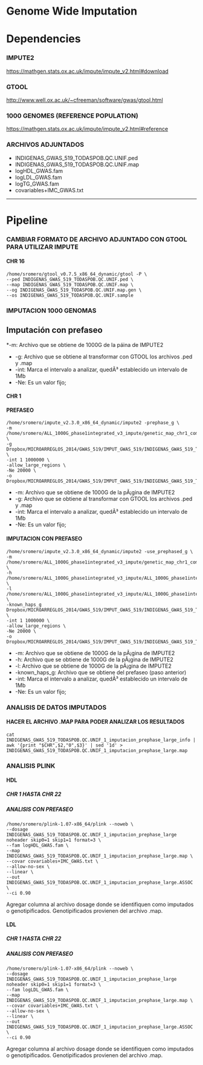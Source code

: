 Genome Wide Imputation
======================


# Dependencies

###  IMPUTE2
https://mathgen.stats.ox.ac.uk/impute/impute_v2.html#download

###  GTOOL

http://www.well.ox.ac.uk/~cfreeman/software/gwas/gtool.html

### 1000 GENOMES (REFERENCE POPULATION)

https://mathgen.stats.ox.ac.uk/impute/impute_v2.html#reference


### ARCHIVOS ADJUNTADOS

- INDIGENAS_GWAS_519_TODASPOB.QC.UNIF.ped
- INDIGENAS_GWAS_519_TODASPOB.QC.UNIF.map
- logHDL_GWAS.fam
- logLDL_GWAS.fam
- logTG_GWAS.fam
- covariables+IMC_GWAS.txt

---------------------------------


# Pipeline


### CAMBIAR FORMATO DE ARCHIVO ADJUNTADO CON GTOOL PARA UTILIZAR IMPUTE

#### CHR 16 


    /home/sromero/gtool_v0.7.5_x86_64_dynamic/gtool -P \
    --ped INDIGENAS_GWAS_519_TODASPOB.QC.UNIF.ped \
    --map INDIGENAS_GWAS_519_TODASPOB.QC.UNIF.map \
    --og INDIGENAS_GWAS_519_TODASPOB.QC.UNIF.map.gen \
    --os INDIGENAS_GWAS_519_TODASPOB.QC.UNIF.sample



### IMPUTACION 1000 GENOMAS

## Imputación con prefaseo

 *-m: Archivo que se obtiene de 1000G de la páina de IMPUTE2
 * -g: Archivo que se obtiene al transformar con GTOOL los archivos .ped y .map
 * -int: Marca el intervalo a analizar, quedÃ³ establecido un intervalo de 1Mb
 * -Ne: Es un valor fijo;



#### CHR 1

#### PREFASEO


    /home/sromero/impute_v2.3.0_x86_64_dynamic/impute2 -prephase_g \
    -m /home/sromero/ALL_1000G_phase1integrated_v3_impute/genetic_map_chr1_combined_b37.txt \
    -g Dropbox/MICROARREGLOS_2014/GWAS_519/IMPUT_GWAS_519/INDIGENAS_GWAS_519_TODASPOB.QC.UNIF.map.gen \
    -int 1 1000000 \
    -allow_large_regions \
    -Ne 20000 \
    -o Dropbox/MICROARREGLOS_2014/GWAS_519/IMPUT_GWAS_519/INDIGENAS_GWAS_519_TODASPOB.QC.UNIF_1_imputacion_prephase

 * -m: Archivo que se obtiene de 1000G de la pÃ¡gina de IMPUTE2
 * -g: Archivo que se obtiene al transformar con GTOOL los archivos .ped y .map
 * -int: Marca el intervalo a analizar, quedÃ³ establecido un intervalo de 1Mb
 * -Ne: Es un valor fijo;


#### IMPUTACION CON PREFASEO

    /home/sromero/impute_v2.3.0_x86_64_dynamic/impute2 -use_prephased_g \
    -m /home/sromero/ALL_1000G_phase1integrated_v3_impute/genetic_map_chr1_combined_b37.txt \
    -h /home/sromero/ALL_1000G_phase1integrated_v3_impute/ALL_1000G_phase1integrated_v3_chr1_impute.hap.gz \
    -l /home/sromero/ALL_1000G_phase1integrated_v3_impute/ALL_1000G_phase1integrated_v3_chr1_impute.legend.gz \
    -known_haps_g Dropbox/MICROARREGLOS_2014/GWAS_519/IMPUT_GWAS_519/INDIGENAS_GWAS_519_TODASPOB.QC.UNIF_1_imputacion_prephase_haps \
    -int 1 1000000 \
    -allow_large_regions \
    -Ne 20000 \
    -o Dropbox/MICROARREGLOS_2014/GWAS_519/IMPUT_GWAS_519/INDIGENAS_GWAS_519_TODASPOB.QC.UNIF_1_imputacion_prephase_large


 * -m: Archivo que se obtiene de 1000G de la pÃ¡gina de IMPUTE2
 * -h: Archivo que se obtiene de 1000G de la pÃ¡gina de IMPUTE2
 * -l: Archivo que se obtiene de 1000G de la pÃ¡gina de IMPUTE2
 * -known_haps_g: Archivo que se obtiene del prefaseo (paso anterior)
 * -int: Marca el intervalo a analizar, quedÃ³ establecido un intervalo de 1Mb
 * -Ne: Es un valor fijo;




### ANALISIS DE DATOS IMPUTADOS



#### HACER EL ARCHIVO .MAP PARA PODER ANALIZAR LOS RESULTADOS

    cat INDIGENAS_GWAS_519_TODASPOB.QC.UNIF_1_imputacion_prephase_large_info | awk '{print "$CHR",$2,"0",$3}' | sed '1d' > INDIGENAS_GWAS_519_TODASPOB.QC.UNIF_1_imputacion_prephase_large.map



### ANALISIS PLINK

#### HDL


##### CHR 1 HASTA CHR 22

##### ANALISIS CON PREFASEO

    /home/sromero/plink-1.07-x86_64/plink --noweb \
    --dosage INDIGENAS_GWAS_519_TODASPOB.QC.UNIF_1_imputacion_prephase_large noheader skip0=1 skip1=1 format=3 \
    --fam logHDL_GWAS.fam \
    --map INDIGENAS_GWAS_519_TODASPOB.QC.UNIF_1_imputacion_prephase_large.map \
    --covar covariables+IMC_GWAS.txt \
    --allow-no-sex \
    --linear \
    --out INDIGENAS_GWAS_519_TODASPOB.QC.UNIF_1_imputacion_prephase_large.ASSOC \
    --ci 0.90

Agregar columna al archivo dosage donde se identifiquen como imputados o genotipificados. Genotipificados provienen del archivo .map.

#### LDL


##### CHR 1 HASTA CHR 22

##### ANALISIS CON PREFASEO

    /home/sromero/plink-1.07-x86_64/plink --noweb \
    --dosage INDIGENAS_GWAS_519_TODASPOB.QC.UNIF_1_imputacion_prephase_large noheader skip0=1 skip1=1 format=3 \
    --fam logLDL_GWAS.fam \
    --map INDIGENAS_GWAS_519_TODASPOB.QC.UNIF_1_imputacion_prephase_large.map \
    --covar covariables+IMC_GWAS.txt \
    --allow-no-sex \
    --linear \
    --out INDIGENAS_GWAS_519_TODASPOB.QC.UNIF_1_imputacion_prephase_large.ASSOC \
    --ci 0.90
    
Agregar columna al archivo dosage donde se identifiquen como imputados o genotipificados. Genotipificados provienen del archivo .map.
